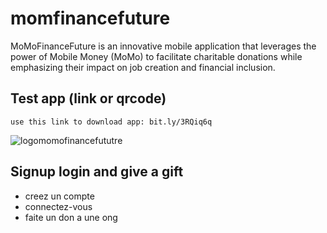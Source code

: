 # momfinancefuture
MoMoFinanceFuture is an innovative mobile application that leverages the power of Mobile Money (MoMo) to facilitate charitable donations while emphasizing their impact on job creation and financial inclusion.

## Test app (link or qrcode)
```
use this link to download app: bit.ly/3RQiq6q
```

![logomomofinancefututre](https://github.com/Hegeldirkk/momfinancefuture/bit.ly_3RQiq6q.png)

## Signup login and give a gift
- creez un compte
- connectez-vous
- faite un don a une ong
